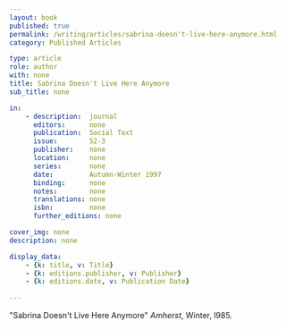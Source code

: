 ```yaml
---
layout: book
published: true
permalink: /writing/articles/sabrina-doesn't-live-here-anymore.html
category: Published Articles

type: article
role: author
with: none
title: Sabrina Doesn't Live Here Anymore
sub_title: none

in:
    - description:  journal
      editors:      none
      publication:  Social Text
      issue:        52-3
      publisher:    none
      location:     none
      series:       none
      date:         Autumn-Winter 1997
      binding:      none
      notes:        none
      translations: none
      isbn:         none
      further_editions: none

cover_img: none
description: none

display_data:
    - {k: title, v: Title}
    - {k: editions.publisher, v: Publisher}
    - {k: editions.date, v: Publication Date}
  
---
```


"Sabrina Doesn't Live Here Anymore" <i>Amherst</i>, Winter, l985.